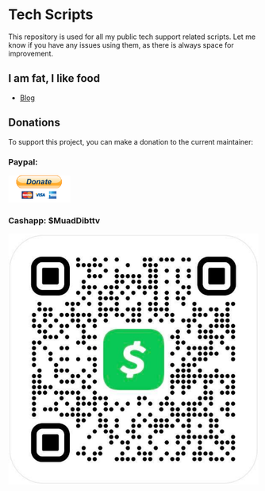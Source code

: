 # Tech Scripts

This repository is used for all my public tech support related scripts.
Let me know if you have any issues using them, as there is always space for improvement.


## I am fat, I like food

* [Blog](https://steamandstream.xyz)


## Donations
To support this project, you can make a donation to the current maintainer:

### Paypal:

[![Paypal](https://github.com/therealatreides/TechScripts/blob/main/ImageRepository/paypal_btn_donateCC_LG_1.gif)](https://paypal.me/SRoyalty?country.x=US&locale.x=en_US)

### Cashapp: $MuadDibttv

![Cashapp](https://github.com/therealatreides/TechScripts/blob/main/ImageRepository/cashapp_qr.png)
